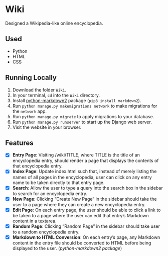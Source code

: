 # Wiki

Designed a Wikipedia-like online encyclopedia.

## Used

- Python
- HTML
- CSS

## Running Locally

1. Download the folder `Wiki`.
2. In your terminal, `cd` into the `Wiki` directory.
3. Install [python-markdown2](https://github.com/trentm/python-markdown2) package (`pip3 install markdown2`).
4. Run `python manage.py makemigrations network` to make migrations for the `network` app.
5. Run `python manage.py migrate` to apply migrations to your database.
6. Run `python manage.py runserver` to start up the Django web server.
7. Visit the website in your browser.

## Features

- [x] **Entry Page**: Visiting /wiki/TITLE, where TITLE is the title of an encyclopedia entry, should render a page that displays the contents of that encyclopedia entry.
- [x] **Index Page**: Update index.html such that, instead of merely listing the names of all pages in the encyclopedia, user can click on any entry name to be taken directly to that entry page.
- [x] **Search**: Allow the user to type a query into the search box in the sidebar to search for an encyclopedia entry.
- [x] **New Page**: Clicking “Create New Page” in the sidebar should take the user to a page where they can create a new encyclopedia entry.
- [x] **Edit Page**: On each entry page, the user should be able to click a link to be taken to a page where the user can edit that entry’s Markdown content in a textarea.
- [x] **Random Page**: Clicking “Random Page” in the sidebar should take user to a random encyclopedia entry.
- [x] **Markdown to HTML Conversion**: On each entry’s page, any Markdown content in the entry file should be converted to HTML before being displayed to the user. (*python-markdown2 package*)
